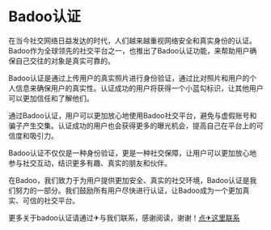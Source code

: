 # Badoo认证

在当今社交网络日益发达的时代，人们越来越重视网络安全和真实身份的认证。Badoo作为全球领先的社交平台之一，也推出了Badoo认证功能，来帮助用户确保自己交往的对象是真实可靠的。

Badoo认证是通过上传用户的真实照片进行身份验证，通过比对照片和用户的个人信息来确保用户的真实性。认证成功的用户将获得一个小蓝勾标识，让其他用户可以更加信任和了解他们。

通过Badoo认证，用户可以更加放心地使用Badoo社交平台，避免与虚假账号和骗子产生交集。认证成功的用户也会获得更多的曝光机会，提高自己在平台上的可信度和吸引力。

Badoo认证不仅仅是一种身份验证，更是一种社交保障，让用户可以更加放心地参与社交互动，结识更多有趣、真实的朋友和伙伴。

在Badoo，我们致力于为用户提供更加安全、真实的社交环境，Badoo认证是我们努力的一部分。我们鼓励所有用户尽快进行认证，让Badoo成为一个更加真实、可信的社交平台。

更多关于badoo认证请通过✈与我们联系，感谢阅读，谢谢！[点✈这里联系](https://lm.k02.cc)